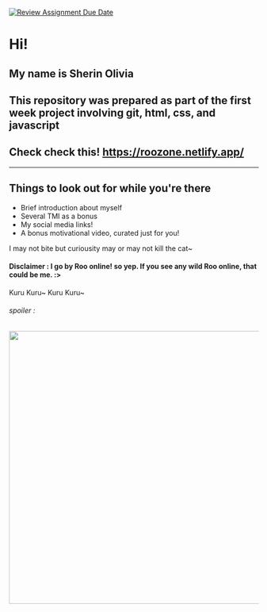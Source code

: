 [![Review Assignment Due Date](https://classroom.github.com/assets/deadline-readme-button-24ddc0f5d75046c5622901739e7c5dd533143b0c8e959d652212380cedb1ea36.svg)](https://classroom.github.com/a/l9v8sNrv)

# Hi!
## My name is Sherin Olivia 
## This repository was prepared as part of the first week project involving git, html, css, and javascript

## Check check this! https://roozone.netlify.app/

<hr>

## Things to look out for while you're there
- Brief introduction about myself
- Several TMI as a bonus
- My social media links! 
- A bonus motivational video, curated just for you!

I may not bite but curiousity may or may not kill the cat~

#### Disclaimer : I go by Roo online! so yep. If you see any wild Roo online, that could be me. :>


Kuru Kuru~ Kuru Kuru~

###### spoiler :
<img src="https://drive.google.com/file/d/1fuW57ASLIYlbPga6cjfF6u-IaG1A1I4W/view?usp=drive_link" width="550px" height="550px"/>